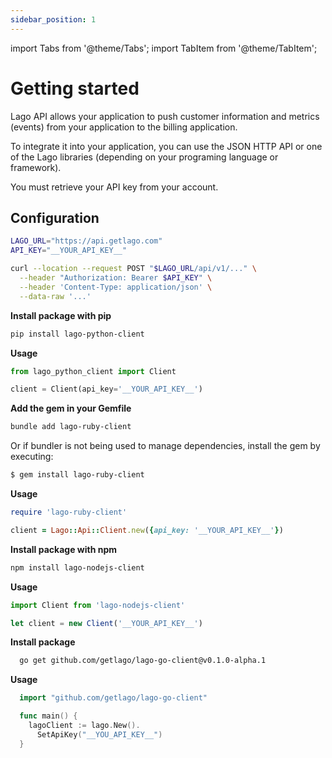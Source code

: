 ```yaml
---
sidebar_position: 1
---
```


import Tabs from '@theme/Tabs';
import TabItem from '@theme/TabItem';

# Getting started

Lago API allows your application to push customer information and metrics (events) from your application to the billing application.

To integrate it into your application, you can use the JSON HTTP API or one of the Lago libraries (depending on your programing language or framework).

You must retrieve your API key from your account.

## Configuration

<Tabs groupId="prog-language">
  <TabItem value="curl" label="Curl" default>

  ```bash
  LAGO_URL="https://api.getlago.com"
  API_KEY="__YOUR_API_KEY__"

  curl --location --request POST "$LAGO_URL/api/v1/..." \
    --header "Authorization: Bearer $API_KEY" \
    --header 'Content-Type: application/json' \
    --data-raw '...'
  ```

  </TabItem>

  <TabItem value="python" label="Python">

  **Install package with pip**
  ```bash
  pip install lago-python-client
  ```

  **Usage**

  ```python
  from lago_python_client import Client

  client = Client(api_key='__YOUR_API_KEY__')
  ```

  </TabItem>

  <TabItem value="ruby" label="Ruby">

  **Add the gem in your Gemfile**
  ```bash
  bundle add lago-ruby-client
  ```

  Or if bundler is not being used to manage dependencies, install the gem by executing:

  ```bash
  $ gem install lago-ruby-client
  ```

  **Usage**

  ```ruby
  require 'lago-ruby-client'

  client = Lago::Api::Client.new({api_key: '__YOUR_API_KEY__'})
  ```

  </TabItem>
  <TabItem value="javascript" label="Node.js">

  **Install package with npm**
  ```bash
  npm install lago-nodejs-client
  ```

  **Usage**

  ```javascript
  import Client from 'lago-nodejs-client'

  let client = new Client('__YOUR_API_KEY__')
  ```
  </TabItem>
  <TabItem value="go" label="Go">

  **Install package**
  ```bash
    go get github.com/getlago/lago-go-client@v0.1.0-alpha.1
  ```

  **Usage**

  ```go
    import "github.com/getlago/lago-go-client"

    func main() {
      lagoClient := lago.New().
        SetApiKey("__YOU_API_KEY__")
    }
  ```
  </TabItem>
</Tabs>
